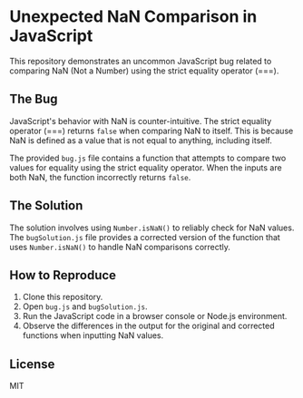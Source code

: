 # Unexpected NaN Comparison in JavaScript

This repository demonstrates an uncommon JavaScript bug related to comparing NaN (Not a Number) using the strict equality operator (===).

## The Bug

JavaScript's behavior with NaN is counter-intuitive. The strict equality operator (===) returns `false` when comparing NaN to itself. This is because NaN is defined as a value that is not equal to anything, including itself.

The provided `bug.js` file contains a function that attempts to compare two values for equality using the strict equality operator. When the inputs are both NaN, the function incorrectly returns `false`.

## The Solution

The solution involves using `Number.isNaN()` to reliably check for NaN values. The `bugSolution.js` file provides a corrected version of the function that uses `Number.isNaN()` to handle NaN comparisons correctly.

## How to Reproduce

1. Clone this repository.
2. Open `bug.js` and `bugSolution.js`.
3. Run the JavaScript code in a browser console or Node.js environment.
4. Observe the differences in the output for the original and corrected functions when inputting NaN values.

## License

MIT